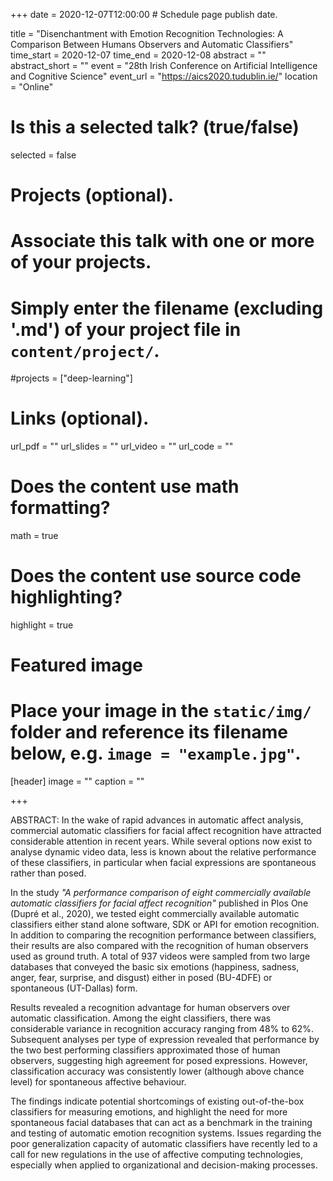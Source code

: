 +++
date = 2020-12-07T12:00:00  # Schedule page publish date.

title = "Disenchantment with Emotion Recognition Technologies: A Comparison Between Humans Observers and Automatic Classifiers"
time_start = 2020-12-07
time_end = 2020-12-08
abstract = ""
abstract_short = ""
event = "28th Irish Conference on Artificial Intelligence and Cognitive Science"
event_url = "https://aics2020.tudublin.ie/"
location = "Online"

# Is this a selected talk? (true/false)
selected = false

# Projects (optional).
#   Associate this talk with one or more of your projects.
#   Simply enter the filename (excluding '.md') of your project file in `content/project/`.
#projects = ["deep-learning"]

# Links (optional).
url_pdf = ""
url_slides = ""
url_video = ""
url_code = ""

# Does the content use math formatting?
math = true

# Does the content use source code highlighting?
highlight = true

# Featured image
# Place your image in the `static/img/` folder and reference its filename below, e.g. `image = "example.jpg"`.
[header]
image = ""
caption = ""

+++

ABSTRACT: In the wake of rapid advances in automatic affect analysis, commercial automatic classifiers for facial affect recognition have attracted considerable attention in recent years. While several options now exist to analyse dynamic video data, less is known about the relative performance of these classifiers, in particular when facial expressions are spontaneous rather than posed. 

In the study *"A performance comparison of eight commercially available automatic classifiers for facial affect recognition"* published in Plos One (Dupré et al., 2020), we tested eight commercially available automatic classifiers either stand alone software, SDK or API for emotion recognition. In addition to comparing the recognition performance between classifiers, their results are also compared  with the recognition of human observers used as ground truth. A total of 937 videos were sampled from two large databases that conveyed the basic six emotions (happiness, sadness, anger, fear, surprise, and disgust) either in posed (BU-4DFE) or spontaneous (UT-Dallas) form. 

Results revealed a recognition advantage for human observers over automatic classification. Among the eight classifiers, there was considerable variance in recognition accuracy ranging from 48\% to 62\%. Subsequent analyses per type of expression revealed that performance by the two best performing classifiers approximated those of human observers, suggesting high agreement for posed expressions. However, classification accuracy was consistently lower (although above chance level) for spontaneous affective behaviour. 

The findings indicate potential shortcomings of existing out-of-the-box classifiers for measuring emotions, and highlight the need for more spontaneous facial databases that can act as a benchmark in the training and testing of automatic emotion recognition systems. Issues regarding the poor generalization capacity of automatic classifiers have recently led to a call for new regulations in the use of affective computing technologies, especially when applied to organizational and decision-making processes.
